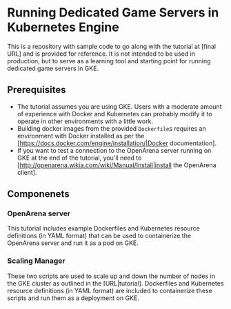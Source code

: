 # Running Dedicated Game Servers in Kubernetes Engine

This is a repository with sample code to go along with the tutorial at [final URL] and
is provided for reference. It is not intended to be used in production, but to
serve as a learning tool and starting point for running dedicated game servers
in GKE.

## Prerequisites
- The tutorial assumes you are using GKE. Users with a moderate amount of
  experience with Docker and Kubernetes can probably modify it to operate in
  other environments with a little work.
- Building docker images from the provided `Dockerfile`s requires an environment 
  with Docker installed as per the 
  [https://docs.docker.com/engine/installation/|Docker documentation].
- If you want to test a connection to the OpenArena server running on GKE at the
  end of the tutorial, you'll need to
  [http://openarena.wikia.com/wiki/Manual/Install|install the OpenArena client].

## Componenets

### OpenArena server

This tutorial includes example Dockerfiles and Kubernetes resource definitions
(in YAML format) that can be used to containerize the OpenArena server and run
it as a pod on GKE.

### Scaling Manager

These two scripts are used to scale up and down the number of nodes in the GKE
cluster as outlined in the [URL|tutorial]. Dockerfiles and Kubernetes resource
definitions (in YAML format) are included to containerize these scripts and run
them as a deployment on GKE.
